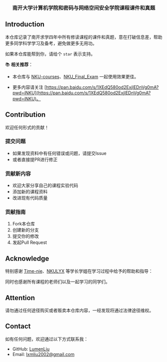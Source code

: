 

<div align="center">
  <h3>南开大学计算机学院和密码与网络空间安全学院课程课件和真题</h3>
</div>




## Introduction

本仓库记录了南开求学四年中所有修读课程的课件和真题，意在打破信息差，帮助更多同学科学学习及备考，避免做更多无用功。

如果本仓库能帮到你，请给个 `star` 表示支持。

📚 **相关推荐**：

- 本仓库与 [NKU-courses](https://github.com/lumen-liu/NKU-courses)、[NKU_Final_Exam](https://github.com/Luhaozhhhe/NKU_Final_Exam) 一起使用效果更佳。

- 更多内容请关注 [https://pan.baidu.com/s/1XEdQ580od2ExjIEDnVg0mA?pwd=iNKU](https://pan.baidu.com/s/1XEdQ580od2ExjIEDnVg0mA?pwd=iNKU)。


## Contribution

欢迎任何形式的贡献！

### 提交问题
- 如果发现资料中有任何错误或问题，请提交Issue
- 或者直接提PR进行修正

### 贡献新内容
- 欢迎大家分享自己的课程实验代码
- 添加新的课程资料
- 改进现有代码质量

### 贡献指南
1. Fork本仓库
2. 创建新的分支
3. 提交你的修改
4. 发起Pull Request

## Acknowledge

特别感谢 [Time-nie](https://github.com/Time-nie)、[NKULYX](https://github.com/NKULYX) 等学长学姐在学习过程中给予的帮助和指导：

同时也感谢所有课程的老师们以及一起学习的同学们。

## Attention

请勿通过任何途径购买或者贩卖本仓库内容，一经发现将通过法律途径维权。

## Contact

如有任何问题，欢迎通过以下方式联系我：
- GitHub: [LumenLiu](https://github.com/LumenLiu)
- Email: lxmliu2002@gmail.com



